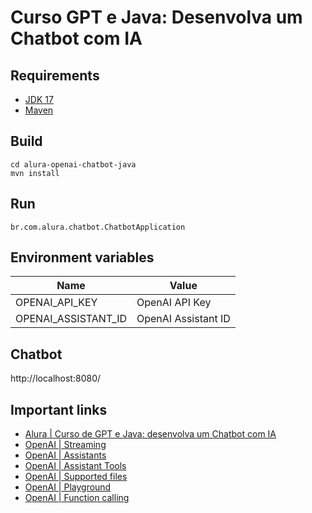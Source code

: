 # Curso GPT e Java: Desenvolva um Chatbot com IA

## Requirements

- [JDK 17](https://www.oracle.com/br/java/technologies/javase/jdk17-archive-downloads.html)
- [Maven](https://maven.apache.org)

## Build

```shell
cd alura-openai-chatbot-java
mvn install
```

## Run

`br.com.alura.chatbot.ChatbotApplication`

## Environment variables

 Name                | Value               
---------------------|---------------------
 OPENAI_API_KEY      | OpenAI API Key      
 OPENAI_ASSISTANT_ID | OpenAI Assistant ID 

## Chatbot

http://localhost:8080/

## Important links

* [Alura | Curso de GPT e Java: desenvolva um Chatbot com IA](https://cursos.alura.com.br/course/gpt-java-desenvolva-chatbot-ia)
* [OpenAI | Streaming](https://platform.openai.com/docs/api-reference/streaming)
* [OpenAI | Assistants](https://platform.openai.com/docs/assistants/overview)
* [OpenAI | Assistant Tools](https://platform.openai.com/docs/assistants/tools)
* [OpenAI | Supported files](https://platform.openai.com/docs/assistants/tools/file-search)
* [OpenAI | Playground](https://platform.openai.com/playground/assistants)
* [OpenAI | Function calling](https://platform.openai.com/docs/assistants/tools/function-calling)